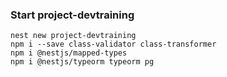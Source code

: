 ### Start project-devtraining
```
nest new project-devtraining
npm i --save class-validator class-transformer
npm i @nestjs/mapped-types
npm i @nestjs/typeorm typeorm pg
```
